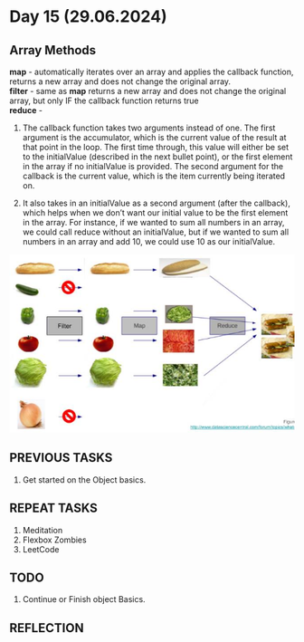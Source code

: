 # Day  15 (29.06.2024)

## Array Methods

**map** - automatically iterates over an array and applies the callback function, returns a new array and does not change the original array.  
**filter** - same as **map** returns a new array and does not change the original array, but only IF the callback function returns true  
**reduce** -

1. The callback function takes two arguments instead of one. The first argument is the accumulator, which is the current value of the result at that point in the loop. The first time through, this value will either be set to the initialValue (described in the next bullet point), or the first element in the array if no initialValue is provided. The second argument for the callback is the current value, which is the item currently being iterated on.

2. It also takes in an initialValue as a second argument (after the callback), which helps when we don’t want our initial value to be the first element in the array. For instance, if we wanted to sum all numbers in an array, we could call reduce without an initialValue, but if we wanted to sum all numbers in an array and add 10, we could use 10 as our initialValue.

![array methods](array_methods.png)

## PREVIOUS TASKS

1. Get started on the Object basics.

## REPEAT TASKS

1. Meditation
2. Flexbox Zombies
3. LeetCode

## TODO

1. Continue or Finish object Basics.

## REFLECTION
